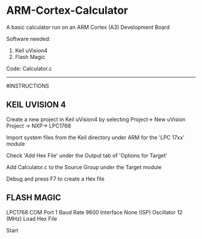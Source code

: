 # ARM-Cortex-Calculator
A basic calculator run on an ARM Cortex (A3) Development Board

Software needed:

1. Keil uVision4
2. Flash Magic

Code: Calculator.c

------------
#INSTRUCTIONS




KEIL UVISION 4
--------------


Create a new project in Keil uVision4 by selecting Project-> New uVision Project -> NXP-> LPC1768

Import system files from the Keil directory under ARM for the 'LPC 17xx' module

Check 'Add Hex File' under the Output tab of 'Options for Target'

Add Calculator.c to the Source Group under the Target module

Debug and press F7 to create a Hex file



FLASH MAGIC
-----------


LPC1768
COM Port 1
Baud Rate 9600
Interface None (ISP)
Oscillator 12 (MHz) 
Load Hex File

Start

